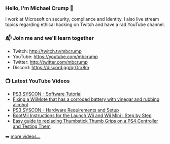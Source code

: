 ### Hello, I'm Michael Crump 👋

I work at Microsoft on security, compliance and identity. I also live stream topics regarding ethical hacking on Twitch and have a rad YouTube channel. 

### 📬 Join me and we'll learn together

- Twitch: http://twitch.tv/mbcrump
- YouTube: https://youtube.com/mbcrump
- Twitter: http://twitter.com/mbcrump
- Discord: https://discord.gg/qrGrx8m

### 📺 Latest YouTube Videos

<!-- YOUTUBE:START -->
- [PS3 SYSCON - Software Tutorial](https://www.youtube.com/watch?v=oeuGGAbJNBQ)
- [Fixing a WiiMote that has a corroded battery with vinegar and rubbing alcohol](https://www.youtube.com/watch?v=Td2M9ABNrrM)
- [PS3 SYSCON - Hardware Requirements and Setup](https://www.youtube.com/watch?v=38vNt8X93VE)
- [BootMii Instructions for the Launch Wii and Wii Mini : Step by Step](https://www.youtube.com/watch?v=wS8bCgwLLHE)
- [Easy guide to replacing Thumbstick Thumb Grips on a PS4 Controller and Testing Them](https://www.youtube.com/watch?v=tD-RWRcoi5M)
<!-- YOUTUBE:END -->

➡️ [more videos...](https://youtube.com/mbcrump)

